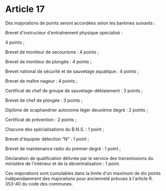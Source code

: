 # Article 17

Des majorations de points seront accordées selon les barèmes suivants :

Brevet d'instructeur d'entraînement physique spécialisé :

4 points ;

Brevet de moniteur de secourisme : 4 points ;

Brevet de moniteur de plongée : 4 points ;

Brevet national de sécurité et de sauvetage aquatique : 4 points ;

Brevet de maître nageur : 4 points ;

Certificat de chef de groupe de sauvetage-déblaiement : 3 points ;

Brevet de chef de plongée : 3 points ;

Diplôme de scaphandrier autonome léger deuxième degré : 2 points ;

Certificat de prévention : 2 points ;

Chacune des spécialisations du B.N.S. : 1 point ;

Brevet d'équipier détection "N" : 1 point ;

Brevet de maintenance radio du premier degré : 1 point ;

Déclaration de qualification délivrée par le service des transmissions du ministère de l'intérieur et de la décentralisation : 1 point.

Ces majorations sont cumulables dans la limite d'un maximum de dix points indépendamment des majorations pour ancienneté prévues à l'article R. 353-40 du code des communes.
